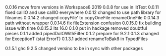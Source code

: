 0.0.16
    move from   versions in Workspace8 2019
    0.0.8 for use in litText
    0.0.11 fixed callIO and use callIO everywhere
    0.0.12 changed to use path library for filnames
    0.0.14.2 changed copyFile' to copyOneFile renameOneFile
    0.0.14.3 path without wrapper 
    0.0.14.6 fix fileExtension confusion
    0.0.15.0 fix building issue with time 
    0.0.15.2 lts 16.0
0.1.0 put in hackage
    removed doubtful pieces
0.1.1
    added pipedDoIOWithFilter 
0.1.2
    prepare for 9.2.1 
0.1.3  changed for ExceptionT (stat ErrorT)
0.1.3.1 added renameToBak8 in TypedFiles

0.1.5.1  ghc 9.2.5 changed versino to be in sync with other packages